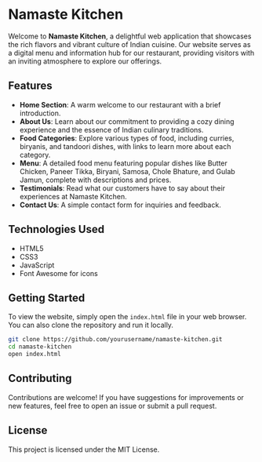# Namaste Kitchen

Welcome to **Namaste Kitchen**, a delightful web application that showcases the rich flavors and vibrant culture of Indian cuisine. Our website serves as a digital menu and information hub for our restaurant, providing visitors with an inviting atmosphere to explore our offerings.

## Features

- **Home Section**: A warm welcome to our restaurant with a brief introduction.
- **About Us**: Learn about our commitment to providing a cozy dining experience and the essence of Indian culinary traditions.
- **Food Categories**: Explore various types of food, including curries, biryanis, and tandoori dishes, with links to learn more about each category.
- **Menu**: A detailed food menu featuring popular dishes like Butter Chicken, Paneer Tikka, Biryani, Samosa, Chole Bhature, and Gulab Jamun, complete with descriptions and prices.
- **Testimonials**: Read what our customers have to say about their experiences at Namaste Kitchen.
- **Contact Us**: A simple contact form for inquiries and feedback.

## Technologies Used

- HTML5
- CSS3
- JavaScript
- Font Awesome for icons

## Getting Started

To view the website, simply open the `index.html` file in your web browser. You can also clone the repository and run it locally.

```bash
git clone https://github.com/yourusername/namaste-kitchen.git
cd namaste-kitchen
open index.html
```

## Contributing

Contributions are welcome! If you have suggestions for improvements or new features, feel free to open an issue or submit a pull request.

## License

This project is licensed under the MIT License.
